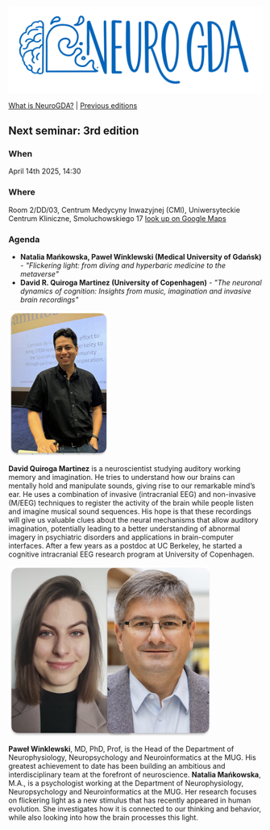 ![](assets/img/neurogda_logo.png)

[What is NeuroGDA?](whatis.md) | [Previous editions](previous.md)

## Next seminar: 3rd edition

### When

April 14th 2025, 14:30

### Where 

Room 2/DD/03, Centrum Medycyny Inwazyjnej (CMI), Uniwersyteckie Centrum Kliniczne, Smoluchowskiego 17 [look up on Google Maps](https://maps.app.goo.gl/tLA2EAiwJDySVomu9)

### Agenda

- **Natalia Mańkowska, Paweł Winklewski (Medical University of Gdańsk)** - _"Flickering light: from diving and hyperbaric medicine to the metaverse"_
- **David R. Quiroga Martinez (University of Copenhagen)** - _"The neuronal dynamics of cognition: Insights from music, imagination and invasive brain recordings"_

<img src="assets/img/david.png" width="200">

**David Quiroga Martinez** is a neuroscientist studying auditory working memory and imagination. He tries to understand how our brains can mentally hold and manipulate sounds, giving rise to our remarkable mind’s ear. He uses a combination of invasive (intracranial EEG) and non-invasive (M/EEG) techniques to register the activity of the brain while people listen and imagine musical sound sequences. His hope is that these recordings will give us valuable clues about the neural mechanisms that allow auditory imagination, potentially leading to a better understanding of abnormal imagery in psychiatric disorders and applications in brain-computer interfaces. After a few years as a postdoc at UC Berkeley, he started a cognitive intracranial EEG research program at University of Copenhagen.

<img src="assets/img/natalia_pawel.png" width="400">

**Paweł Winklewski**, MD, PhD, Prof, is the Head of the Department of Neurophysiology, Neuropsychology and Neuroinformatics at the MUG. His greatest achievement to date has been building an ambitious and interdisciplinary team at the forefront of neuroscience. **Natalia Mańkowska**, M.A., is a psychologist working at the Department of Neurophysiology, Neuropsychology and Neuroinformatics at the MUG. Her research focuses on flickering light as a new stimulus that has recently appeared in human evolution. She investigates how it is connected to our thinking and behavior, while also looking into how the brain processes this light.
